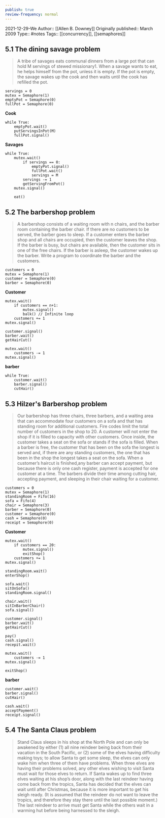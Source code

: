 ```yaml
---
publish: true
review-frequency: normal
---
```

2021-12-29-We
Author:: [[Allen B. Downey]]
Originally published:: March 2009
Type:: #notes
Tags:: [[concurrency]], [[semaphores]]

## 5.1 The dining savage problem

> A tribe of savages eats communal dinners from a large pot that can hold M servings of stewed missionary1. When a savage wants to eat, he helps himself from the pot, unless it is empty. If the pot is empty, the savage wakes up the cook and then waits until the cook has refilled the pot.

```
servings = 0
mutex = Semaphore(1)
emptyPot = Semaphore(0)
fullPot = Semaphore(0)
```

**Cook**
```
while True:
	emptyPot.wait()
	putServingsInPot(M)
	fullPot.signal()
```

**Savages**
```
while True:
	mutex.wait()
		if servings == 0:
			emptyPot.signal()
			fullPot.wait()
			servings = M
		servings -= 1
		getServingFromPot()
	mutex.signal()
	
	eat()
```

## 5.2 The barbershop problem
>A barbershop consists of a waiting room with n chairs, and the barber room containing the barber chair. If there are no customers to be served, the barber goes to sleep. If a customer enters the barber shop and all chairs are occupied, then the customer leaves the shop. If the barber is busy, but chairs are available, then the customer sits in one of the free chairs. If the barber is asleep, the customer wakes up the barber. Write a program to coordinate the barber and the customers.

```
customers = 0
mutex = Semaphore(1)
customer = Semaphore(0)
barber = Semaphore(0)
```

**Customer**
```
mutex.wait()
	if customers == n+1:
		mutex.signal()
		balk() // Infinite loop
	customers += 1
mutex.signal()

customer.signal()
barber.wait()
getHairCut()

mutex.wait()
	customers -= 1
mutex.signal()
```

**barber**
```
while True:
	customer.wait()
	barber.signal()
	cutHair()
```

## 5.3 Hilzer's Barbershop problem
> Our barbershop has three chairs, three barbers, and a waiting area that can accommodate four customers on a sofa and that has standing room for additional customers. Fire codes limit the total number of customers in the shop to 20. A customer will not enter the shop if it is filled to capacity with other customers. Once inside, the customer takes a seat on the sofa or stands if the sofa is filled. When a barber is free, the customer that has been on the sofa the longest is served and, if there are any standing customers, the one that has been in the shop the longest takes a seat on the sofa. When a customer’s haircut is finished,any barber can accept payment, but because there is only one cash register, payment is accepted for one customer at a time. The barbers divide their time among cutting hair, accepting payment, and sleeping in their chair waiting for a customer.

```
customers = 0
mutex = Semaphore(1)
standingRoom = Fifo(16)
sofa = Fifo(4)
chair = Semaphore(3)
barber = Semaphore(0)
customer = Semaphore(0)
cash = Semaphore(0)
receipt = Semaphore(0)
```

**Customer**
```
mutex.wait()
	if customers == 20:
		mutex.signal()
		exitShop()
	customers += 1
mutex.signal()

standingRoom.wait()
enterShop()

sofa.wait()
sitOnSofa()
standingRoom.signal()

chair.wait()
sitInBarberChair()
sofa.signal()

customer.signal()
barber.wait()
getHairCut()

pay()
cash.signal()
recepit.wait()

mutex.wait()
	customers -= 1
mutex.signal()

exitShop()
```

**barber**
```
customer.wait()
barber.signal()
cutHair()

cash.wait()
acceptPayment()
receipt.signal()
```

## 5.4 The Santa Claus problem
> Stand Claus sleeps in his shop at the North Pole and can only be awakened by either (1) all nine reindeer being back from their vacation in the South Pacific, or (2) some of the elves having difficulty making toys; to allow Santa to get some sleep, the elves can only wake him when three of them have problems. When three elves are having their problems solved, any other elves wishing to visit Santa must wait for those elves to return. If Santa wakes up to find three elves waiting at his shop’s door, along with the last reindeer having come back from the tropics, Santa has decided that the elves can wait until after Christmas, because it is more important to get his sleigh ready. (It is assumed that the reindeer do not want to leave the tropics, and therefore they stay there until the last possible moment.) The last reindeer to arrive must get Santa while the others wait in a warming hut before being harnessed to the sleigh.